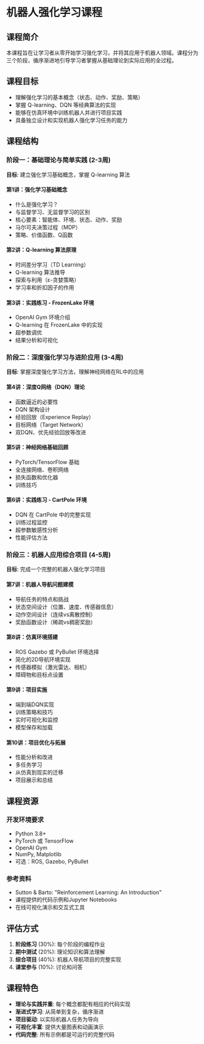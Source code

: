 # 机器人强化学习课程

## 课程简介

本课程旨在让学习者从零开始学习强化学习，并将其应用于机器人领域。课程分为三个阶段，循序渐进地引导学习者掌握从基础理论到实际应用的全过程。

## 课程目标

- 理解强化学习的基本概念（状态、动作、奖励、策略）
- 掌握 Q-learning、DQN 等经典算法的实现
- 能够在仿真环境中训练机器人并进行项目实践
- 具备独立设计和实现机器人强化学习任务的能力

## 课程结构

### 阶段一：基础理论与简单实践 (2-3周)
**目标**: 建立强化学习基础概念，掌握 Q-learning 算法

#### 第1讲：强化学习基础概念
- 什么是强化学习？
- 与监督学习、无监督学习的区别
- 核心要素：智能体、环境、状态、动作、奖励
- 马尔可夫决策过程（MDP）
- 策略、价值函数、Q函数

#### 第2讲：Q-learning 算法原理
- 时间差分学习（TD Learning）
- Q-learning 算法推导
- 探索与利用（ε-贪婪策略）
- 学习率和折扣因子的作用

#### 第3讲：实践练习 - FrozenLake 环境
- OpenAI Gym 环境介绍
- Q-learning 在 FrozenLake 中的实现
- 超参数调优
- 结果分析和可视化

### 阶段二：深度强化学习与进阶应用 (3-4周)
**目标**: 掌握深度强化学习方法，理解神经网络在RL中的应用

#### 第4讲：深度Q网络（DQN）理论
- 函数逼近的必要性
- DQN 架构设计
- 经验回放（Experience Replay）
- 目标网络（Target Network）
- 双DQN、优先经验回放等改进

#### 第5讲：神经网络基础回顾
- PyTorch/TensorFlow 基础
- 全连接网络、卷积网络
- 损失函数和优化器
- 训练技巧

#### 第6讲：实践练习 - CartPole 环境
- DQN 在 CartPole 中的完整实现
- 训练过程监控
- 超参数敏感性分析
- 性能评估方法

### 阶段三：机器人应用综合项目 (4-5周)
**目标**: 完成一个完整的机器人强化学习项目

#### 第7讲：机器人导航问题建模
- 导航任务的特点和挑战
- 状态空间设计（位置、速度、传感器信息）
- 动作空间设计（连续vs离散控制）
- 奖励函数设计（稀疏vs稠密奖励）

#### 第8讲：仿真环境搭建
- ROS Gazebo 或 PyBullet 环境选择
- 简化的2D导航环境实现
- 传感器模拟（激光雷达、相机）
- 障碍物和目标点设置

#### 第9讲：项目实施
- 端到端DQN实现
- 训练策略和技巧
- 实时可视化和监控
- 模型保存和加载

#### 第10讲：项目优化与拓展
- 性能分析和改进
- 多任务学习
- 从仿真到现实的迁移
- 项目展示和总结

## 课程资源

### 开发环境要求
- Python 3.8+
- PyTorch 或 TensorFlow
- OpenAI Gym
- NumPy, Matplotlib
- 可选：ROS, Gazebo, PyBullet

### 参考资料
- Sutton & Barto: "Reinforcement Learning: An Introduction"
- 课程提供的代码示例和Jupyter Notebooks
- 在线可视化演示和交互式工具

## 评估方式

1. **阶段练习** (30%): 每个阶段的编程作业
2. **期中测试** (20%): 理论知识和算法理解
3. **综合项目** (40%): 机器人导航项目的完整实现
4. **课堂参与** (10%): 讨论和问答

## 课程特色

- **理论与实践并重**: 每个概念都配有相应的代码实现
- **渐进式学习**: 从简单到复杂，循序渐进
- **项目驱动**: 以实际机器人任务为导向
- **可视化丰富**: 提供大量图表和动画演示
- **代码完整**: 所有示例都是可运行的完整代码